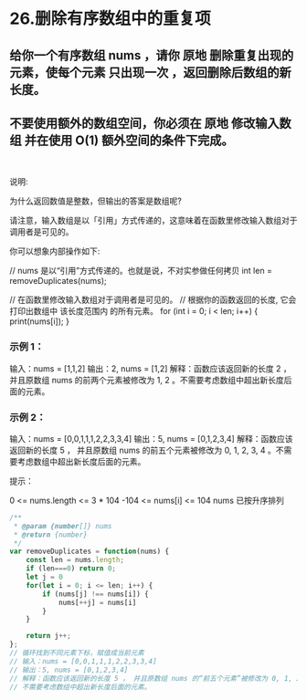 # 26.删除有序数组中的重复项

## 给你一个有序数组 nums ，请你 原地 删除重复出现的元素，使每个元素 只出现一次 ，返回删除后数组的新长度。

## 不要使用额外的数组空间，你必须在 原地 修改输入数组 并在使用 O(1) 额外空间的条件下完成。

 

说明:

为什么返回数值是整数，但输出的答案是数组呢?

请注意，输入数组是以「引用」方式传递的，这意味着在函数里修改输入数组对于调用者是可见的。

你可以想象内部操作如下:

// nums 是以“引用”方式传递的。也就是说，不对实参做任何拷贝
int len = removeDuplicates(nums);

// 在函数里修改输入数组对于调用者是可见的。
// 根据你的函数返回的长度, 它会打印出数组中 该长度范围内 的所有元素。
for (int i = 0; i < len; i++) {
    print(nums[i]);
}
 
### 示例 1：

输入：nums = [1,1,2]
输出：2, nums = [1,2]
解释：函数应该返回新的长度 2 ，并且原数组 nums 的前两个元素被修改为 1, 2 。不需要考虑数组中超出新长度后面的元素。
### 示例 2：

输入：nums = [0,0,1,1,1,2,2,3,3,4]
输出：5, nums = [0,1,2,3,4]
解释：函数应该返回新的长度 5 ， 并且原数组 nums 的前五个元素被修改为 0, 1, 2, 3, 4 。不需要考虑数组中超出新长度后面的元素。
 

提示：

0 <= nums.length <= 3 * 104
-104 <= nums[i] <= 104
nums 已按升序排列
```js
/**
 * @param {number[]} nums
 * @return {number}
 */
var removeDuplicates = function(nums) {
    const len = nums.length;
    if (len===0) return 0;
    let j = 0
    for(let i = 0; i <= len; i++) {
        if (nums[j] !== nums[i]) {
            nums[++j] = nums[i]
        }
    }

    return j++;
};
// 循环找到不同元素下标，赋值成当前元素
// 输入：nums = [0,0,1,1,1,2,2,3,3,4]
// 输出：5, nums = [0,1,2,3,4]
// 解释：函数应该返回新的长度 5 ， 并且原数组 nums 的“前五个元素”被修改为 0, 1, 2, 3, 4 。
// 不需要考虑数组中超出新长度后面的元素。


```